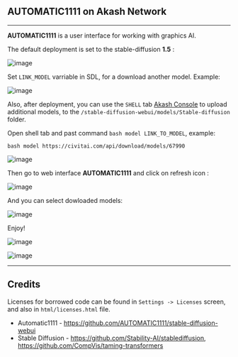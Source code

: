 ## AUTOMATIC1111 on Akash Network

___

**AUTOMATIC1111** is a user interface for working with graphics AI.

The default deployment is set to the stable-diffusion **1.5** :

![image](https://github.com/DecloudNodesLab/awesome-akash/assets/23629420/c241e2c3-e248-43da-9c7b-42102d45c60b)

Set `LINK_MODEL` varriable in SDL, for a download another model. Example:

![image](https://github.com/DecloudNodesLab/awesome-akash/assets/23629420/31233e0b-bdc5-4baf-a732-ff783f1c0d65)

Also, after deployment, you can use the `SHELL` tab [Akash Console](https://console.akash.network) to upload additional models, to the `/stable-diffusion-webui/models/Stable-diffusion` folder.

Open shell tab and past command ```bash model LINK_TO_MODEL```, example:

`bash model https://civitai.com/api/download/models/67990`

![image](https://github.com/DecloudNodesLab/awesome-akash/assets/23629420/04f8d40c-e260-4063-92a0-e3bb865e0034)

Then go to web interface **AUTOMATIC1111** and click on refresh icon :

![image](https://github.com/Dimokus88/awesome-akash/assets/23629420/994d2720-f927-438e-9059-6c350f600788)

And you can select dowloaded models:

![image](https://github.com/Dimokus88/awesome-akash/assets/23629420/5e5d481e-592e-49b6-91c8-76f655867321)

Enjoy!

![image](https://github.com/Dimokus88/awesome-akash/assets/23629420/d82abe7f-10a1-442d-b6e4-0498107e1e0f)


![image](https://github.com/Dimokus88/awesome-akash/assets/23629420/360a5c4c-9ab9-453d-8058-63b9b285a79d)

___

## Credits
Licenses for borrowed code can be found in `Settings -> Licenses` screen, and also in `html/licenses.html` file.

- Automatic1111 - https://github.com/AUTOMATIC1111/stable-diffusion-webui
- Stable Diffusion - https://github.com/Stability-AI/stablediffusion, https://github.com/CompVis/taming-transformers